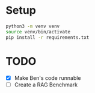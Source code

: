 # Setup

```bash
python3 -m venv venv
source venv/bin/activate
pip install -r requirements.txt
```

# TODO

- [x] Make Ben's code runnable
- [ ] Create a RAG Benchmark